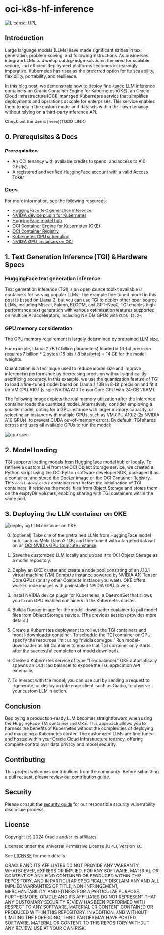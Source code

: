 # oci-k8s-hf-inference

[![License: UPL](https://img.shields.io/badge/license-UPL-green)](https://img.shields.io/badge/license-UPL-green)<!--[![Quality gate](https://sonarcloud.io/api/project_badges/quality_gate?project=oracle-devrel_oci-k8s-hf-inference)](https://sonarcloud.io/dashboard?id=oracle-devrel_oci-k8s-hf-inference)-->

## Introduction

Large language models (LLMs) have made significant strides in text generation, problem-solving, and following instructions. As businesses integrate LLMs to develop cutting-edge solutions, the need for scalable, secure, and efficient deployment platforms becomes increasingly imperative. Kubernetes has risen as the preferred option for its scalability, flexibility, portability, and resilience.

In this blog post, we demonstrate how to deploy fine-tuned LLM inference containers on Oracle Container Engine for Kubernetes (OKE), an Oracle Cloud Infrastructure (OCI)-managed Kubernetes service that simplifies deployments and operations at scale for enterprises. This service enables them to retain the custom model and datasets within their own tenancy without relying on a third-party inference API.

Check out the demo [here](TODO LINK)

## 0. Prerequisites & Docs

### Prerequisites

- An OCI tenancy with available credits to spend, and access to A10 GPU(s).
- A registered and verified HuggingFace account with a valid Access Token

### Docs

For more information, see the following resources:

- [HuggingFace text generation inference](http://https//github.com/huggingface/text-generation-inference)
- [NVIDIA device plugin for Kubernetes](https://github.com/NVIDIA/k8s-device-plugin#deployment-via-helm)
- [HuggingFace model hub](https://huggingface.co/models)
- [OCI Container Engine for Kubernetes (OKE)](https://www.oracle.com/cloud/cloud-native/container-engine-kubernetes/)
- [OCI Container Registry](https://docs.oracle.com/en-us/iaas/Content/Registry/Concepts/registryoverview.htm)
- [Kubernetes GPU scheduling](https://kubernetes.io/docs/tasks/manage-gpus/scheduling-gpus/)
- [NVIDIA GPU instances on OCI](https://www.oracle.com/cloud/compute/gpu/)

## 1. Text Generation Inference (TGI) & Hardware Specs

### HuggingFace text generation inference

Text generation inference (TGI) is an open source toolkit available in containers for serving popular LLMs. The example fine-tuned model in this post is based on Llama 2, but you can use TGI to deploy other open source LLMs, including Mistral, Falcon, BLOOM, and GPT-NeoX. TGI enables high-performance text generation with various optimization features supported on multiple AI accelerators, including NVIDIA GPUs with `CUDA 12.2+`:

### GPU memory consideration

The GPU memory requirement is largely determined by pretrained LLM size.

For example, Llama 2 7B (7 billion parameters) loaded in 16-bit precision requires 7 billion * 2 bytes (16 bits / 8 bits/byte) = 14 GB for the model weights.

Quantization is a technique used to reduce model size and improve inferencing performance by decreasing precision without significantly sacrificing accuracy. In this example, we use the quantization feature of TGI to load a fine-tuned model based on Llama 2 13B in 8-bit precision and fit it on VM.GPU.A10.1 (single NVIDIA A10 Tensor Core GPU with 24-GB VRAM).

The following image depicts the real memory utilization after the inference container loads the quantized model. Alternatively, consider employing a smaller model, opting for a GPU instance with larger memory capacity, or selecting an instance with multiple GPUs, such as VM.GPU.A10.2 (2x NVIDIA A10 GPUs), to prevent CUDA out-of-memory errors. By default, TGI shards across and uses all available GPUs to run the model:

![gpu spec](./img/gpu_specs.avif)

## 2. Model loading

TGI supports loading models from HuggingFace model hub or locally. To retrieve a custom LLM from the OCI Object Storage service, we created a Python script using the OCI Python software developer SDK, packaged it as a container, and stored the Docker image on the OCI Container Registry. This `model-downloader` container runs before the initialization of TGI containers. It retrieves the model files from Object Storage and stores them on the emptyDir volumes, enabling sharing with TGI containers within the same pod.

## 3. Deploying the LLM container on OKE

![deploying LLM container on OKE](./img/gpu_specs.avif)

0. (optional) Take one of the pretrained LLMs from HuggingFace model hub, such as Meta Llama2 13B, and fine-tune it with a targeted dataset on an [OCI NVIDIA GPU Compute instance](https://www.oracle.com/cloud/compute/gpu/#choice?source=:so:ch:or:awr::::).

1. Save the customized LLM locally and upload it to OCI Object Storage as a model repository.

2. Deploy an OKE cluster and create a node pool consisting of an A10.1 virtual machine (VM) Compute instance powered by NVIDIA A10 Tensor Core GPUs (or any other Compute instance you want). OKE offers worker node images with preinstalled NVIDIA GPU drivers.

3. Install NVIDIA device plugin for Kubernetes, a DaemonSet that allows you to run GPU enabled containers in the Kubernetes cluster.

4. Build a Docker image for the model-downloader container to pull model files from Object Storage service. (The previous session provides more details.)

5. Create a Kubernetes deployment to roll out the TGI containers and model-downloader container. To schedule the TGI container on GPU, specify the resources limit using “nvidia.com/gpu.” Run model-downloader as Init Container to ensure that TGI container only starts after the successful completion of model downloads.

6. Create a Kubernetes service of type “Loadbalancer.” OKE automatically spawns an OCI load balancer to expose the TGI application API externally.

7. To interact with the model, you can use curl by sending a request to <Load Balancer IP address>:<port>/generate, or deploy an inference client, such as Gradio, to observe your custom LLM in action.


## Conclusion

Deploying a production-ready LLM becomes straightforward when using the HuggingFace TGI container and OKE. This approach allows you to harness the benefits of Kubernetes without the complexities of deploying and managing a Kubernetes cluster. The customized LLMs are fine-tuned and hosted within your Oracle Cloud Infrastructure tenancy, offering complete control over data privacy and model security.

## Contributing

<!-- If your project has specific contribution requirements, update the
    CONTRIBUTING.md file to ensure those requirements are clearly explained. -->

This project welcomes contributions from the community. Before submitting a pull
request, please [review our contribution guide](./CONTRIBUTING.md).

## Security

Please consult the [security guide](./SECURITY.md) for our responsible security
vulnerability disclosure process.

## License

Copyright (c) 2024 Oracle and/or its affiliates.

Licensed under the Universal Permissive License (UPL), Version 1.0.

See [LICENSE](LICENSE.txt) for more details.

ORACLE AND ITS AFFILIATES DO NOT PROVIDE ANY WARRANTY WHATSOEVER, EXPRESS OR IMPLIED, FOR ANY SOFTWARE, MATERIAL OR CONTENT OF ANY KIND CONTAINED OR PRODUCED WITHIN THIS REPOSITORY, AND IN PARTICULAR SPECIFICALLY DISCLAIM ANY AND ALL IMPLIED WARRANTIES OF TITLE, NON-INFRINGEMENT, MERCHANTABILITY, AND FITNESS FOR A PARTICULAR PURPOSE.  FURTHERMORE, ORACLE AND ITS AFFILIATES DO NOT REPRESENT THAT ANY CUSTOMARY SECURITY REVIEW HAS BEEN PERFORMED WITH RESPECT TO ANY SOFTWARE, MATERIAL OR CONTENT CONTAINED OR PRODUCED WITHIN THIS REPOSITORY. IN ADDITION, AND WITHOUT LIMITING THE FOREGOING, THIRD PARTIES MAY HAVE POSTED SOFTWARE, MATERIAL OR CONTENT TO THIS REPOSITORY WITHOUT ANY REVIEW. USE AT YOUR OWN RISK.
